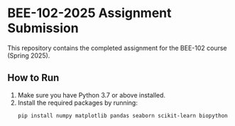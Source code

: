 # BEE-102-2025 Assignment Submission

This repository contains the completed assignment for the BEE-102 course (Spring 2025).


## How to Run

1. Make sure you have Python 3.7 or above installed.
2. Install the required packages by running:
   ```bash
   pip install numpy matplotlib pandas seaborn scikit-learn biopython

